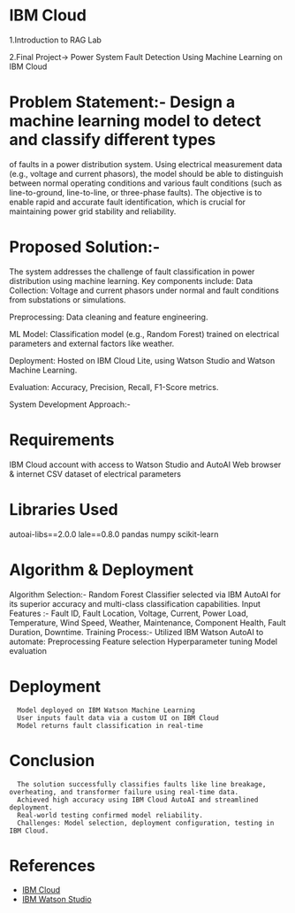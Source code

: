 # IBM Cloud
1.Introduction to RAG Lab  

2.Final Project-> Power System Fault Detection Using Machine Learning on IBM Cloud  


# Problem Statement:- Design a machine learning model to detect and classify different types 
of faults in a power distribution system. Using electrical measurement data (e.g., 
voltage and current phasors), the model should be able to distinguish between 
normal operating conditions and various fault conditions (such as line-to-ground, 
line-to-line, or three-phase faults). The objective is to enable rapid and accurate fault 
identification, which is crucial for maintaining power grid stability and reliability. 

# Proposed Solution:-
The system addresses the challenge of fault classification in power distribution using machine learning. Key components include:
Data Collection: Voltage and current phasors under normal and fault conditions from substations or simulations.  

Preprocessing: Data cleaning and feature engineering.  

ML Model: Classification model (e.g., Random Forest) trained on electrical parameters and external factors like weather.  

Deployment: Hosted on IBM Cloud Lite, using Watson Studio and Watson Machine Learning.  

Evaluation: Accuracy, Precision, Recall, F1-Score metrics.  


System Development Approach:-  

# Requirements
IBM Cloud account with access to Watson Studio and AutoAI
Web browser & internet
CSV dataset of electrical parameters

# Libraries Used
autoai-libs==2.0.0
lale==0.8.0
pandas
numpy
scikit-learn

# Algorithm & Deployment
  Algorithm Selection:- Random Forest Classifier selected via IBM AutoAI for its superior accuracy and multi-class classification capabilities.
  Input Features :- Fault ID, Fault Location, Voltage, Current, Power Load, Temperature, Wind Speed, Weather, Maintenance, Component Health, Fault Duration, Downtime.
  Training Process:- 
      Utilized IBM Watson AutoAI to automate:
          Preprocessing
          Feature selection
          Hyperparameter tuning
          Model evaluation
# Deployment
      Model deployed on IBM Watson Machine Learning
      User inputs fault data via a custom UI on IBM Cloud
      Model returns fault classification in real-time

# Conclusion
      The solution successfully classifies faults like line breakage, overheating, and transformer failure using real-time data.
      Achieved high accuracy using IBM Cloud AutoAI and streamlined deployment.
      Real-world testing confirmed model reliability.
      Challenges: Model selection, deployment configuration, testing in IBM Cloud.

# References
      
- [IBM Cloud](https://cloud.ibm.com)
- [IBM Watson Studio](https://www.ibm.com/cloud/watson-studio)
